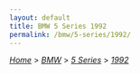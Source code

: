 ```yaml
---
layout: default
title: BMW 5 Series 1992
permalink: /bmw/5-series/1992/
---
```

[*Home*](/) > [*BMW*](/bmw/) > [*5 Series*](/bmw/5-series/) > [*1992*](/bmw/5-series/1992/)
